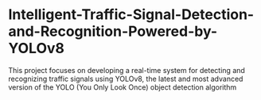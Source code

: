 # Intelligent-Traffic-Signal-Detection-and-Recognition-Powered-by-YOLOv8
This project focuses on developing a real-time system for detecting and recognizing traffic signals using YOLOv8, the latest and most advanced version of the YOLO (You Only Look Once) object detection algorithm
